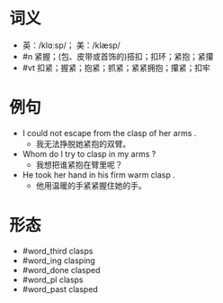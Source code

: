 # 词义
- 英：/klɑːsp/； 美：/klæsp/
- #n 紧握；(包、皮带或首饰的)搭扣；扣环；紧抱；紧攥
- #vt 扣紧；握紧；抱紧；抓紧；紧紧拥抱；攥紧；扣牢
# 例句
- I could not escape from the clasp of her arms .
	- 我无法挣脱她紧抱的双臂。
- Whom do I try to clasp in my arms ?
	- 我想把谁紧抱在臂里呢？
- He took her hand in his firm warm clasp .
	- 他用温暖的手紧紧握住她的手。
# 形态
- #word_third clasps
- #word_ing clasping
- #word_done clasped
- #word_pl clasps
- #word_past clasped
